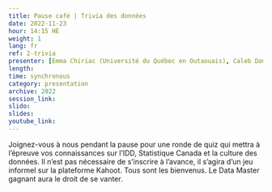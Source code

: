 ```yaml
---
title: Pause café | Trivia des données
date: 2022-11-23
hour: 14:15 HE
weight: 1
lang: fr
ref: 2-trivia
presenter: [Emma Chiriac (Université du Québec en Outaouais), Caleb Domsy (Humber College)]
length:
time: synchronous
category: presentation
archive: 2022
session_link:
slido:
slides:
youtube_link:
---
```

Joignez-vous à nous pendant la pause pour une ronde de quiz qui mettra à l’épreuve vos connaissances sur l’IDD, Statistique Canada et la culture des données. Il n’est pas nécessaire de s’inscrire à l’avance, il s’agira d’un jeu informel sur la plateforme Kahoot. Tous sont les bienvenus. Le Data Master gagnant aura le droit de se vanter.<!--more-->
